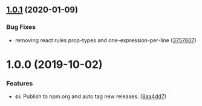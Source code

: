 ## [1.0.1](https://github.com/o3world/js-styleguide/compare/v1.0.0...v1.0.1) (2020-01-09)


### Bug Fixes

* removing react rules  prop-types and one-expression-per-line ([3757607](https://github.com/o3world/js-styleguide/commit/3757607ebbdefaa4e57cc26648ef29b29a532208))

# 1.0.0 (2019-10-02)


### Features

* **ci:** Publish to npm.org and auto tag new releases. ([8aa4dd7](https://github.com/o3world/js-styleguide/commit/8aa4dd7))
